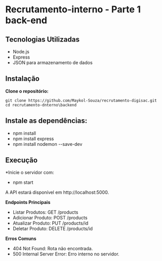 # Recrutamento-interno - Parte 1 back-end

## Tecnologias Utilizadas

- Node.js
- Express
- JSON para armazenamento de dados

## Instalação

**Clone o repositório:**
   ```
git clone https://github.com/Maykol-Souza/recrutamento-digisac.git
cd recrutamento-dnterno\backend
```

## Instale as dependências:

- npm install
- npm install express
- npm install nodemon --save-dev


## Execução
*Inicie o servidor com:
  
- npm start

A API estará disponível em http://localhost:5000.

**Endpoints Principais**

- Listar Produtos: GET /products
- Adicionar Produto: POST /products
- Atualizar Produto: PUT /products/id
- Deletar Produto: DELETE /products/id
  
**Erros Comuns**
- 404 Not Found: Rota não encontrada.
- 500 Internal Server Error: Erro interno no servidor.
